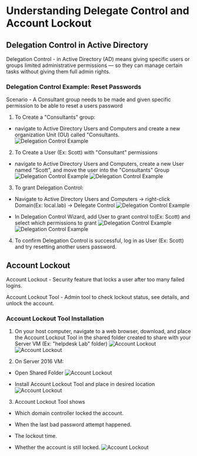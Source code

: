 # Understanding Delegate Control and Account Lockout

## Delegation Control in Active Directory
Delegation Control - in Active Directory (AD) means giving specific users or groups limited administrative permissions — so they can manage certain tasks without giving them full admin rights.

### Delegation Control Example: Reset Passwords
Scenario - A Consultant group needs to be made and given specific permission to be able to reset a users password

1. To Create a "Consultants" group: 
- navigate to Active Directory Users and Computers and create a new organization Unit (OU) called "Consultants.
![Delegation Control Example](./screenshots/delegate-control-example.png)

2. To Create a User (Ex: Scott) with "Consultant" permissions
- navigate to Active Directory Users and Computers, create a new User named "Scott", and move the user into the "Consultants" Group
![Delegation Control Example](./screenshots/delegate-control-example-2.png)
![Delegation Control Example](./screenshots/delegate-control-example-3.png)

3. To grant Delegation Control:
- Navigate to Active Directory Users and Computers -> right-click Domain(Ex: local.lab) -> Delegate Control
![Delegation Control Example](./screenshots/delegate-control-example-4.png) 

- In Delegation Control Wizard, add User to grant control to(Ex: Scott) and select which permissions to grant
![Delegation Control Example](./screenshots/delegate-control-example-5.png)
![Delegation Control Example](./screenshots/delegate-control-example-6.png)

4. To confirm Delegation Control is successful, log in as User (Ex: Scott) and try resetting another users password.

## Account Lockout

Account Lockout - Security feature that locks a user after too many failed logins.

Account Lockout Tool - Admin tool to check lockout status, see details, and unlock the account.

### Account Lockout Tool Installation

1. On your host computer, navigate to a web browser, download, and place the Account Lockout Tool in the shared folder created to share with your Server VM (Ex: "helpdesk Lab" folder)
![Account Lockout](./screenshots/account-lockout.png)
![Account Lockout](./screenshots/account-lockout-2.png)

2. On Server 2016 VM:
- Open Shared Folder
![Account Lockout](./screenshots/account-lockout-3.png)

- Install Account Lockout Tool and place in desired location
![Account Lockout](./screenshots/account-lockout-4.png) 

3. Account Lockout Tool shows 
- Which domain controller locked the account.

- When the last bad password attempt happened.

- The lockout time.

- Whether the account is still locked.
![Account Lockout](./screenshots/account-lockout-5.png)


